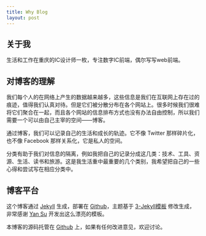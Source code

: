 ```yaml
---
title: Why Blog
layout: post
---
```


## 关于我

生活和工作在重庆的IC设计师一枚，专注数字IC前端，偶尔写写web前端。

## 对博客的理解

我们每个人的在网络上产生的数据越来越多，这些信息是我们在互联网上存在过的痕迹，值得我们认真对待。但是它们被分散分布在各个网站上。很多时候我们很难将它们聚合在一起，而且各个网站的信息排布方式也没有办法自由控制，所以我们需要一个可以由自己主宰的空间——博客。

通过博客，我们可以记录自己的生活和成长的轨迹。它不像 Twitter 那样碎片化，也不像 Facebook 那样关系化，它是私人的空间。

分类有助于我们对信息的隔离，例如我把自己的记录分成这几类：技术、工具、资源、生活、读书和旅游。这是我生活重中最重要的几个类别，我希望把自己的一些心得和尝试写在相应分类中。

## 博客平台

这个博客通过 [Jekyll](http://jekyllrb.com/) 生成，部署在 [Github](https://pages.github.com)，主题基于 [3-Jekyll模板](https://github.com/suyan/suyan.github.io) 修改生成，非常感谢 [Yan Su](https://github.com/suyan) 开发出这么漂亮的模板。

本博客的源码托管在 [Github](https://github.com/starmo/starmo.github.io) 上，如果有任何改进意见，欢迎讨论。


